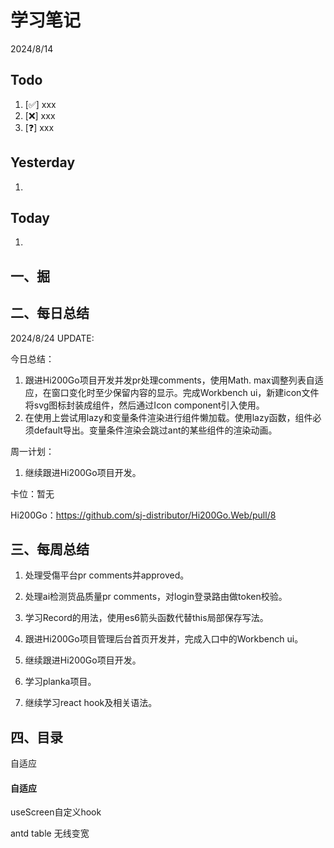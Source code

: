 # 学习笔记

2024/8/14



## Todo

1. [✅] xxx
2. [❌] xxx
3. [❓] xxx



## Yesterday

1. 




## Today

1. 



## 一、掘





## 二、每日总结

2024/8/24 UPDATE: 

今日总结：

1. 跟进Hi200Go项目开发并发pr处理comments，使用Math. max调整列表自适应，在窗口变化时至少保留内容的显示。完成Workbench ui，新建icon文件将svg图标封装成组件，然后通过Icon component引入使用。
1. 在使用上尝试用lazy和变量条件渲染进行组件懒加载。使用lazy函数，组件必须default导出。变量条件渲染会跳过ant的某些组件的渲染动画。



周一计划：

1. 继续跟进Hi200Go项目开发。

   

卡位：暂无

Hi200Go：https://github.com/sj-distributor/Hi200Go.Web/pull/8



## 三、每周总结

1. 处理受傷平台pr comments并approved。
1. 处理ai检测货品质量pr comments，对login登录路由做token校验。
1. 学习Record的用法，使用es6箭头函数代替this局部保存写法。
1. 跟进Hi200Go项目管理后台首页开发并，完成入口中的Workbench ui。



1. 继续跟进Hi200Go项目开发。
2. 学习planka项目。
3. 继续学习react hook及相关语法。




## 四、目录

自适应



#### 自适应

useScreen自定义hook

antd table 无线变宽





